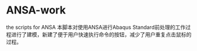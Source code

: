 # ANSA-work
the scripts for ANSA
本脚本对使用ANSA进行Abaqus Standard前处理的工作过程进行了建模，新建了便于用户快速执行命令的按钮，减少了用户重复点击鼠标的过程。
